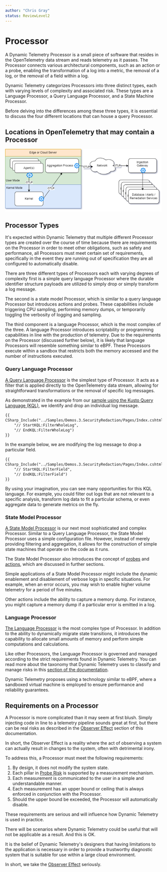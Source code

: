 ```yaml
---
author: "Chris Gray"
status: ReviewLevel2
---
```


# Processor

A Dynamic Telemetry Processor is a small piece of software that resides
in the OpenTelemetry data stream and reads telemetry as it passes. The
Processor connects various architectural components, such as an action
or a probe, enabling the transformation of a log into a metric, the
removal of a log, or the removal of a field within a log.

Dynamic Telemetry categorizes Processors into three distinct types, each
with varying levels of complexity and associated risk. These types are a
Language Processor, a Query Language Processor, and a State Machine
Processor.

Before delving into the differences among these three types, it is
essential to discuss the four different locations that can house a query
Processor.

## Locations in OpenTelemetry that may contain a Processor

![](../orig_media/Architecture.Boxes.Yes.DynamicTelemetry.drawio.png)

## Processor Types

It's expected within Dynamic Telemetry that multiple different
Processor types are created over the course of time because there are
requirements on the Processor in order to meet other obligations, such
as safety and performance, all Processors must meet certain set of
requirements, specifically in the event they are running out of
specification they are all configured to automatically disable.

There are three different types of Processors each with varying degrees
of complexity first is a simple query language Processor where the
durable identifier structure payloads are utilized to simply drop or
simply transform a log message.

The second is a state model Processor, which is similar to a query
language Processor but introduces actions and probes. These capabilities
include triggering CPU sampling, performing memory dumps, or temporarily
toggling the verbosity of logging and sampling.

The third component is a language Processor, which is the most complex
of the three. A language Processor introduces scriptability or
programming capabilities in line with the production of telemetry. Due
to the requirements on the Processor (discussed further below), it is
likely that language Processors will resemble something similar to eBPF.
These Processors execute within a sandbox that restricts both the memory
accessed and the number of instructions executed.

### Query Language Processor

[A Query Language Processor](./Architecture.Components.Processor.QueryLanguage.document.md) is the simplest type of Processor. It acts as a filter that is applied directly to the OpenTelemetry data stream, allowing for straightforward transformations or the removal of specific log messages.

As demonstrated in the example from our [sample using the Kusto Query Language (KQL)](./Demos.HighLevel.Overview.md), we identify and drop an individual log message.

``` cdocs_include
{{ CSharp_Include("../Samples/Demos.3.SecurityRedaction/Pages/Index.cshtml.cs",
    "// StartKQL:FilterWholeLog",
    "// EndKQL:FilterWholeLog")
}}
```

In the example below, we are modifying the log message to drop a particular field.

``` cdocs_include
{{ CSharp_Include("../Samples/Demos.3.SecurityRedaction/Pages/Index.cshtml.cs",
    "// StartKQL:FilterField",
    "// EndKQL:FilterField")
}}
```

By using your imagination, you can see many opportunities for this KQL language. For example, you could filter out logs that are not relevant to a specific analysis, transform log data to fit a particular schema, or even aggregate data to generate metrics on the fly.

### State Model Processor

[A State Model Processor](./Architecture.Components.Processor.StateMachine.document.md) is our next most sophisticated and complex Processor. Similar to a Query Language Processor, the State Model Processor uses a simple configuration file. However, instead of merely providing filtering and aggregation, it allows for the construction of simple state machines that operate on the code as it runs.

The State Model Processor also introduces the concept of [probes](./Architecture.Probes.Overview.document.md) and [actions](./PositionPaper.Actions.document.md), which are discussed in further sections.

Simple applications of a State Model Processor might include the dynamic enablement and disablement of verbose logs in specific situations. For example, when an error occurs, you may wish to enable higher volume telemetry for a period of five minutes.

Other actions include the ability to capture a memory dump. For instance, you might capture a memory dump if a particular error is emitted in a log.

### Language Processor

[The Language Processor](./Architecture.Components.Processor.Language.md) is the most complex type of Processor. In addition to the ability to dynamically migrate state transitions, it introduces the capability to allocate small amounts of memory and perform simple computations and calculations.

Like other Processors, the Language Processor is governed and managed according to the strict requirements found in Dynamic Telemetry. You can read more about the taxonomy that Dynamic Telemetry uses to classify and manage risks in this [section of the documentation](./PositionPaper.ProbeRiskLevels.document.md).

Dynamic Telemetry proposes using a technology similar to eBPF, where a sandboxed virtual machine is employed to ensure performance and reliability guarantees.

## Requirements on a Processor

A Processor is more complicated than it may seem at first blush. Simply injecting code in line to a telemetry pipeline sounds great at first, but there can be real risks as described in the [Observer Effect](./PositionPaper.ObserverEffect.document.md) section of this documentation.

In short, the Observer Effect is a reality where the act of observing a system can actually result in changes to the system, often with detrimental irony.

To address this, a Processor must meet the following requirements:

1. By design, it does not modify the system state.
2. Each pillar in [Probe Risk](./Architecture.Probes.Overview.document.md) is supported by a measurement mechanism.
3. Each measurement is communicated to the user in a simple and understandable manner.
4. Each measurement has an upper bound or ceiling that is always enforced in conjunction with the Processor.
5. Should the upper bound be exceeded, the Processor will automatically disable.

These requirements are serious and will influence how Dynamic Telemetry is used in practice.

There will be scenarios where Dynamic Telemetry could be useful that will not be applicable as a result. And this is OK.

It is the belief of Dynamic Telemetry's designers that having limitations to the application is necessary in order to provide a trustworthy diagnostic system that is suitable for use within a large cloud environment.

In short, we take the [Observer Effect](./PositionPaper.ObserverEffect.document.md) seriously.
